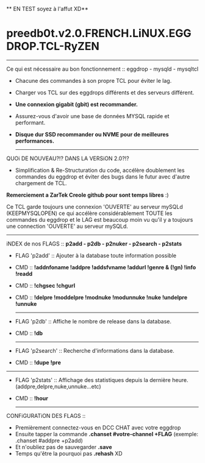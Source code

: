 ** EN TEST soyez à l'affut XD**

# preedb0t.v2.0.FRENCH.LiNUX.EGGDROP.TCL-RyZEN

-------------------------------------------------------------------------------------------------------

Ce qui est nécessaire au bon fonctionnement :: eggdrop - mysqld - mysqltcl

- Chacune des commandes à son propre TCL pour éviter le lag.
- Charger vos TCL sur des eggdrops différents et des serveurs différent.
- **Une connexion gigabit (gbit) est recommander.**
- Assurez-vous d'avoir une base de données MYSQL rapide et performant.
- **Disque dur SSD recommander ou NVME pour de meilleures performances.**

  -------------------------------------------------------------------------------------------------------

QUOi DE NOUVEAU?!? DANS LA VERSiON 2.0?!?

- Simplification & Re-Structuration du code, accélère doublement les commandes du eggdrop et éviter des bugs dans le futur avec d'autre chargement de TCL.

**Remerciement a ZarTek Creole github pour sont temps libres** :)

Ce TCL garde toujours une connexion 'OUVERTE' au serveur mySQLd (KEEPMYSQLOPEN) ce qui accélère considérablement TOUTE les commandes du eggdrop
et le LAG est beaucoup moin vu qu'il y a toujours une connection 'OUVERTE' au serveur mySQLd.

  -------------------------------------------------------------------------------------------------------
  
iNDEX de nos FLAGS :: **p2add - p2db - p2nuker - p2search - p2stats**

- FLAG 'p2add' :: Ajouter à la database toute information possible
- CMD :: **!addnfoname !addpre !addsfvname !addurl !genre & (!gn) !info !readd**
- CMD :: **!chgsec !chgurl**
- CMD :: **!delpre !moddelpre !modnuke !modunnuke !nuke !undelpre !unnuke**

  -------------------------------------------------------------------------------------------------------
- FLAG 'p2db' :: Affiche le nombre de release dans la database.
- CMD :: **!db**

  -------------------------------------------------------------------------------------------------------
- FLAG 'p2search' :: Recherche d'informations dans la database.
- CMD :: **!dupe !pre**

-------------------------------------------------------------------------------------------------------
- FLAG 'p2stats' :: Affichage des statistiques depuis la dernière heure. (addpre,delpre,nuke,unnuke...etc)
- CMD :: **!hour**

  -------------------------------------------------------------------------------------------------------
  
CONFiGURATiON DES FLAGS ::

- Premièrement connectez-vous en DCC CHAT avec votre eggdrop
- Ensuite tapper la commande **.chanset #votre-channel +FLAG** (exemple: .chanset #addpre +p2add)
- Et n'oubliez pas de sauvegarder **.save**
- Temps qu'être la pourquoi pas **.rehash** XD

